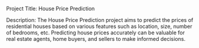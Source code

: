 Project Title:
House Price Prediction

Description:
The House Price Prediction project aims to predict the prices of residential houses based on various features such as location, size, number of bedrooms, etc. Predicting house prices accurately can be valuable for real estate agents, home buyers, and sellers to make informed decisions.
